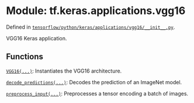 <div itemscope itemtype="http://developers.google.com/ReferenceObject">
<meta itemprop="name" content="tf.keras.applications.vgg16" />
</div>

# Module: tf.keras.applications.vgg16



Defined in [`tensorflow/python/keras/applications/vgg16/__init__.py`](https://www.tensorflow.org/code/tensorflow/python/keras/applications/vgg16/__init__.py).

VGG16 Keras application.

## Functions

[`VGG16(...)`](../../../tf/keras/applications/VGG16.md): Instantiates the VGG16 architecture.

[`decode_predictions(...)`](../../../tf/keras/applications/inception_v3/decode_predictions.md): Decodes the prediction of an ImageNet model.

[`preprocess_input(...)`](../../../tf/keras/applications/resnet50/preprocess_input.md): Preprocesses a tensor encoding a batch of images.

